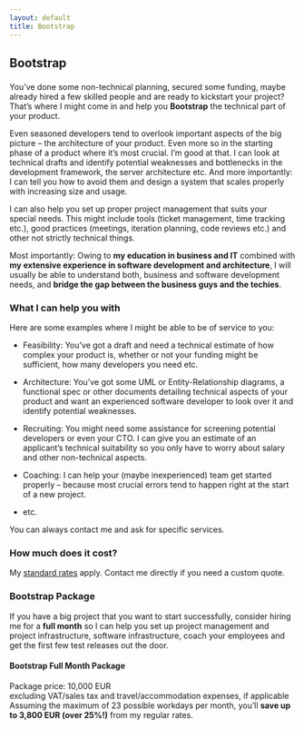 ```yaml
---
layout: default
title: Bootstrap
---
```


<div class="content_box span-24">
<div class="content_wrapper">
<h2>

Bootstrap

</h2>
<div class="content">
<p>

You’ve done some non-technical planning, secured some funding, maybe
already hired a few skilled people and are ready to kickstart your
project?  
That’s where I might come in and help you **Bootstrap** the technical
part of your product.

</p>
<p>

Even seasoned developers tend to overlook important aspects of the big
picture – the architecture of your product. Even more so in the starting
phase of a product where it’s most crucial. I’m good at that. I can look
at technical drafts and identify potential weaknesses and bottlenecks in
the development framework, the server architecture etc. And more
importantly: I can tell you how to avoid them and design a system that
scales properly with increasing size and usage.

</p>
<p>

I can also help you set up proper project management that suits your
special needs. This might include tools (ticket management, time
tracking etc.), good practices (meetings, iteration planning, code
reviews etc.) and other not strictly technical things.

</p>
<p>

Most importantly: Owing to **my education in business and IT** combined
with **my extensive experience in software development and
architecture**, I will usually be able to understand both, business and
software development needs, and **bridge the gap between the business
guys and the techies**.

</p>
<h3>

What I can help you with

</h3>
<p>

Here are some examples where I might be able to be of service to you:

</p>
<ul class="bullets">
<li>

Feasibility: You’ve got a draft and need a technical estimate of how
complex your product is, whether or not your funding might be
sufficient, how many developers you need etc.

</li>
<li>

Architecture: You’ve got some UML or Entity-Relationship diagrams, a
functional spec or other documents detailing technical aspects of your
product and want an experienced software developer to look over it and
identify potential weaknesses.

</li>
<li>

Recruiting: You might need some assistance for screening potential
developers or even your CTO. I can give you an estimate of an
applicant’s technical suitability so you only have to worry about salary
and other non-technical aspects.

</li>
<li>

Coaching: I can help your (maybe inexperienced) team get started
properly – because most crucial errors tend to happen right at the start
of a new project.

</li>
<li>

etc.

</li>
</ul>
<p>

You can always contact me and ask for specific services.

</p>
<h3>

How much does it cost?

</h3>
<p>

My <a href="/rates">standard rates</a> apply. Contact me directly if you
need a custom quote.

</p>
<h3>

Bootstrap Package

</h3>
<p>

If you have a big project that you want to start successfully, consider
hiring me for a **full month** so I can help you set up project
management and project infrastructure, software infrastructure, coach
your employees and get the first few test releases out the door.

</p>
<div class="package">
<h4>

Bootstrap Full Month Package

</h4>

<span class="price">Package price: 10,000 EUR</span>  
<span class="notes">excluding VAT/sales tax and travel/accommodation
expenses, if applicable</span>  
<span class="discount">Assuming the maximum of 23 possible workdays per
month, you’ll **save up to 3,800 EUR (over 25%!)** from my regular
rates.</span>

</div>
</div>
</div>
</div>
